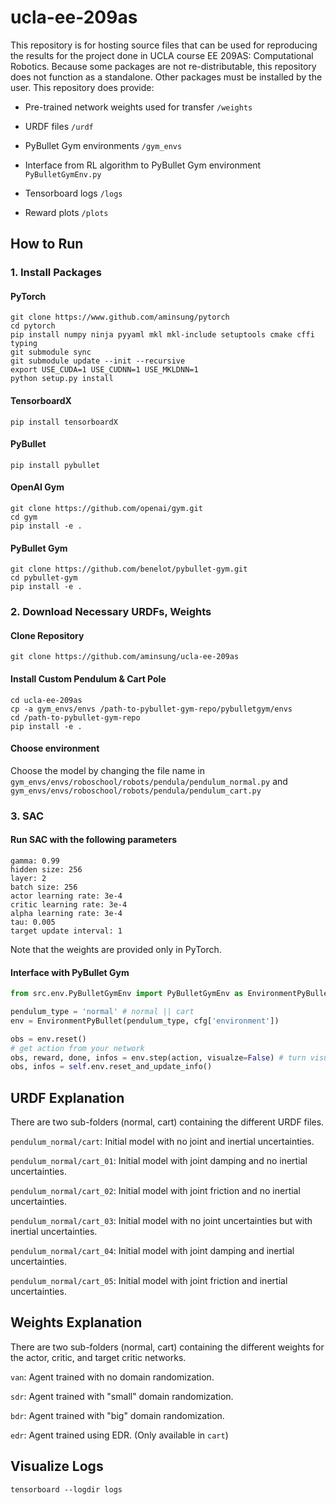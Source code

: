 # ucla-ee-209as
This repository is for hosting source files that can be used for reproducing the results for the project done in UCLA course EE 209AS: Computational Robotics. Because some packages are not re-distributable, this repository does not function as a standalone. Other packages must be installed by the user. This repository does provide:

- Pre-trained network weights used for transfer `/weights`

- URDF files `/urdf`

- PyBullet Gym environments `/gym_envs`

- Interface from RL algorithm to PyBullet Gym environment `PyBulletGymEnv.py`

- Tensorboard logs `/logs`

- Reward plots `/plots`


## How to Run

### 1. Install Packages
#### PyTorch
```shell
git clone https://www.github.com/aminsung/pytorch
cd pytorch
pip install numpy ninja pyyaml mkl mkl-include setuptools cmake cffi typing
git submodule sync
git submodule update --init --recursive
export USE_CUDA=1 USE_CUDNN=1 USE_MKLDNN=1
python setup.py install
```

#### TensorboardX
```shell
pip install tensorboardX
```

#### PyBullet
```shell
pip install pybullet
```

#### OpenAI Gym
```shell
git clone https://github.com/openai/gym.git
cd gym
pip install -e .
```

#### PyBullet Gym
```shell
git clone https://github.com/benelot/pybullet-gym.git
cd pybullet-gym
pip install -e .
```

### 2. Download Necessary URDFs, Weights
#### Clone Repository
```shell
git clone https://github.com/aminsung/ucla-ee-209as
```

#### Install Custom Pendulum & Cart Pole
```shell
cd ucla-ee-209as
cp -a gym_envs/envs /path-to-pybullet-gym-repo/pybulletgym/envs
cd /path-to-pybullet-gym-repo
pip install -e .
```

#### Choose environment
Choose the model by changing the file name in `gym_envs/envs/roboschool/robots/pendula/pendulum_normal.py` and `gym_envs/envs/roboschool/robots/pendula/pendulum_cart.py`

### 3. SAC
#### Run SAC with the following parameters
```
gamma: 0.99
hidden size: 256
layer: 2
batch size: 256
actor learning rate: 3e-4
critic learning rate: 3e-4
alpha learning rate: 3e-4
tau: 0.005
target update interval: 1
```
Note that the weights are provided only in PyTorch.

#### Interface with PyBullet Gym
```python
from src.env.PyBulletGymEnv import PyBulletGymEnv as EnvironmentPyBullet

pendulum_type = 'normal' # normal || cart
env = EnvironmentPyBullet(pendulum_type, cfg['environment'])

obs = env.reset()
# get action from your network
obs, reward, done, infos = env.step(action, visualze=False) # turn visualize to true to render image
obs, infos = self.env.reset_and_update_info()
```

## URDF Explanation
There are two sub-folders (normal, cart) containing the different URDF files.

`pendulum_normal/cart`: Initial model with no joint and inertial uncertainties.

`pendulum_normal/cart_01`: Initial model with joint damping and no inertial uncertainties.

`pendulum_normal/cart_02`: Initial model with joint friction and no inertial uncertainties.

`pendulum_normal/cart_03`: Initial model with no joint uncertainties but with inertial uncertainties.

`pendulum_normal/cart_04`: Initial model with joint damping and inertial uncertainties.

`pendulum_normal/cart_05`: Initial model with joint friction and inertial uncertainties.

## Weights Explanation
There are two sub-folders (normal, cart) containing the different weights for the actor, critic, and target critic networks.

`van`: Agent trained with no domain randomization.

`sdr`: Agent trained with "small" domain randomization.

`bdr`: Agent trained with "big" domain randomization.

`edr`: Agent trained using EDR. (Only available in `cart`)

## Visualize Logs
```shell
tensorboard --logdir logs
```